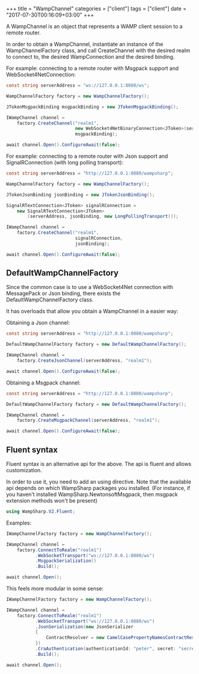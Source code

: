 +++
title = "WampChannel"
categories = ["client"]
tags = ["client"]
date = "2017-07-30T00:16:09+03:00"
+++

A WampChannel is an object that represents a WAMP client session to a remote router.

In order to obtain a WampChannel, instantiate an instance of the WampChannelFactory class, and call CreateChannel with the desired realm to connect to, the desired WampConnection and the desired binding.

For example: connecting to a remote router with Msgpack support and WebSocket4NetConnection:

```csharp
const string serverAddress = "ws://127.0.0.1:8080/ws";

WampChannelFactory factory = new WampChannelFactory();

JTokenMsgpackBinding msgpackBinding = new JTokenMsgpackBinding();

IWampChannel channel =
    factory.CreateChannel("realm1",
                          new WebSocket4NetBinaryConnection<JToken>(serverAddress, msgpackBinding),
                          msgpackBinding);

await channel.Open().ConfigureAwait(false);
```

For example: connecting to a remote router with Json support and SignalRConnection (with long polling transport):

```csharp
const string serverAddress = "http://127.0.0.1:8080/wampsharp";

WampChannelFactory factory = new WampChannelFactory();

JTokenJsonBinding jsonBinding = new JTokenJsonBinding();

SignalRTextConnection<JToken> signalRConnection =
    new SignalRTextConnection<JToken>
        (serverAddress, jsonBinding, new LongPollingTransport());

IWampChannel channel =
    factory.CreateChannel("realm1",
                          signalRConnection,
                          jsonBinding);

await channel.Open().ConfigureAwait(false);
```

## DefaultWampChannelFactory

Since the common case is to use a WebSocket4Net connection with MessagePack or Json binding, there exists the DefaultWampChannelFactory class.

It has overloads that allow you obtain a WampChannel in a easier way:

Obtaining a Json channel:
```csharp
const string serverAddress = "http://127.0.0.1:8080/wampsharp";

DefaultWampChannelFactory factory = new DefaultWampChannelFactory();

IWampChannel channel =
    factory.CreateJsonChannel(serverAddress, "realm1");

await channel.Open().ConfigureAwait(false);
```

Obtaining a Msgpack channel:
```csharp
const string serverAddress = "http://127.0.0.1:8080/wampsharp";

DefaultWampChannelFactory factory = new DefaultWampChannelFactory();

IWampChannel channel =
    factory.CreateMsgpackChannel(serverAddress, "realm1");

await channel.Open().ConfigureAwait(false);
```

## Fluent syntax

Fluent syntax is an alternative api for the above. The api is fluent and allows customization.

In order to use it, you need to add an using directive. Note that the available api depends on which WampSharp packages you installed. (For instance, if you haven't installed WampSharp.NewtonsoftMsgpack, then msgpack extension methods won't be present)

```csharp
using WampSharp.V2.Fluent;
```


Examples:

```csharp
IWampChannelFactory factory = new WampChannelFactory();

IWampChannel channel =
    factory.ConnectToRealm("realm1")
           .WebSocketTransport("ws://127.0.0.1:8080/ws")
           .MsgpackSerialization()
           .Build();

await channel.Open();
```

This feels more modular in some sense:

```csharp
IWampChannelFactory factory = new WampChannelFactory();

IWampChannel channel =
    factory.ConnectToRealm("realm1")
           .WebSocketTransport("ws://127.0.0.1:8080/ws")
           .JsonSerialization(new JsonSerializer
           {
               ContractResolver = new CamelCasePropertyNamesContractResolver()
           })
           .CraAuthentication(authenticationId: "peter", secret: "secret1")
           .Build();

await channel.Open();
```
